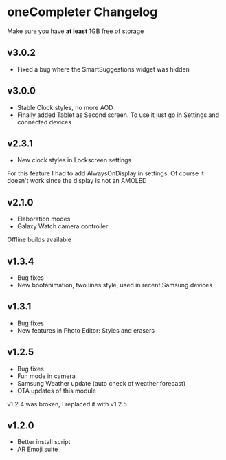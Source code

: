 # oneCompleter Changelog

Make sure you have **at least** 1GB free of storage

## v3.0.2
- Fixed a bug where the SmartSuggestions widget was hidden

## v3.0.0
- Stable Clock styles, no more AOD
- Finally added Tablet as Second screen. To use it just go in Settings and connected devices

## v2.3.1
- New clock styles in Lockscreen settings 

For this feature I had to add AlwaysOnDisplay in settings. Of course it doesn't work since the display is not an AMOLED

## v2.1.0
- Elaboration modes
- Galaxy Watch camera controller

Offline builds available

## v1.3.4
- Bug fixes
- New bootanimation, two lines style, used in recent Samsung devices

## v1.3.1
- Bug fixes
- New features in Photo Editor: Styles and erasers

## v1.2.5
- Bug fixes
- Fun mode in camera
- Samsung Weather update (auto check of weather forecast)
- OTA updates of this module

v1.2.4 was broken, I replaced it with v1.2.5

## v1.2.0
- Better install script
- AR Emoji suite

